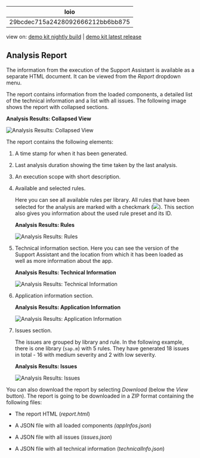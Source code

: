 <!-- loio29bcdec715a2428092666212bb6bb875 -->

| loio |
| -----|
| 29bcdec715a2428092666212bb6bb875 |

<div id="loio">

view on: [demo kit nightly build](https://sdk.openui5.org/nightly/#/topic/29bcdec715a2428092666212bb6bb875) | [demo kit latest release](https://sdk.openui5.org/topic/29bcdec715a2428092666212bb6bb875)</div>

## Analysis Report

The information from the execution of the Support Assistant is available as a separate HTML document. It can be viewed from the *Report* dropdown menu.

The report contains information from the loaded components, a detailed list of the technical information and a list with all issues. The following image shows the report with collapsed sections.

  
  
**Analysis Results: Collapsed View**

![](images/loioea03b3f155794651b63742a574a42a7b_HiRes.png "Analysis Results: Collapsed View")

The report contains the following elements:

1.  A time stamp for when it has been generated.

2.  Last analysis duration showing the time taken by the last analysis.

3.  An execution scope with short description.

4.  Available and selected rules.

    Here you can see all available rules per library. All rules that have been selected for the analysis are marked with a checkmark \(![](images/loio6f0632338a294dbd8fda177a422d88d8_HiRes.png)\). This section also gives you information about the used rule preset and its ID.

      
      
    **Analysis Results: Rules**

    ![](images/loioa6b194107723468daf578214e7abc8b3_HiRes.png "Analysis Results: Rules")

5.  Technical information section. Here you can see the version of the Support Assistant and the location from which it has been loaded as well as more information about the app.

      
      
    **Analysis Results: Technical Information**

    ![](images/loio103b3fc2cf0049abab89f7411a8bccde_HiRes.png "Analysis Results: Technical Information")

6.  Application information section.

      
      
    **Analysis Results: Application Information**

    ![](images/loioff63b15f32044ad58e83a2c4a76f9453_HiRes.png "Analysis Results: Application Information")

7.  Issues section.

    The issues are grouped by library and rule. In the following example, there is one library \(`sap.m`\) with 5 rules. They have generated 18 issues in total - 16 with medium severity and 2 with low severity.

      
      
    **Analysis Results: Issues**

    ![](images/loiod39e614af12d44899a32dc2db58ebea5_HiRes.png "Analysis Results: Issues")


You can also download the report by selecting *Download* \(below the *View* button\). The report is going to be downloaded in a ZIP format containing the following files:

-   The report HTML \(*report.html*\)

-   A JSON file with all loaded components *\(appInfos.json*\)

-   A JSON file with all issues \(*issues.json*\)

-   A JSON file with all technical information \(*technicalInfo.json*\)


